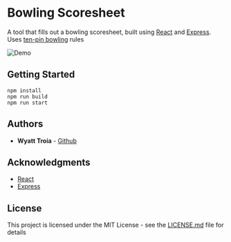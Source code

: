 # Bowling Scoresheet

A tool that fills out a bowling scoresheet, built using [React](https://reactjs.org/) and [Express](http://expressjs.com/). Uses [ten-pin bowling](https://en.wikipedia.org/wiki/Ten-pin_bowling) rules

![Demo](https://imgur.com/a/qkO8myw.gif)

## Getting Started

```
npm install
npm run build
npm run start
```

## Authors

- **Wyatt Troia** - [Github](https://github.com/wyatt-troia)

## Acknowledgments

- [React](https://reactjs.org/)
- [Express](http://expressjs.com/)

## License

This project is licensed under the MIT License - see the [LICENSE.md](https://github.com/wyatt-troia/hrnyc18-mini-apps-2/blob/master/LICENSE.md) file for details
